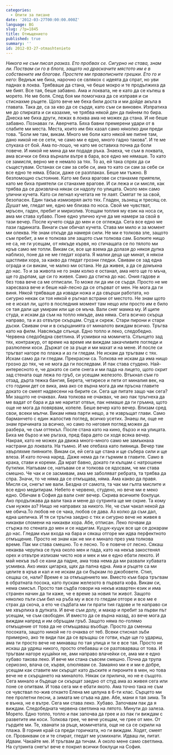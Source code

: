 ```yaml
---
categories:
  - Опити за писане
date: '2012-03-27T00:00:00.000Z'
language: BG
slug: /?p=1845
title: Отмъщението
published: true
summary: ''
id: 2012-03-27-otmashtenieto
---
```


_Никога не съм писал разказ. Ето пробвах се. Сигурно не става, знам ли. Поствам си го в блога, защото на драскачите мястото им е в собствените им блогове. Простете ми правописните грешки. Ето го и него:_ Веднъж ме биха, нарочно се свлякох с идеята да спрат, но уви паднах в локва. Трябваше да стана, че беше мокро и те продължиха да ме бият. Все тая, беше забавно. Ама и локвата, не е като да се къпеш в морето. Не ме боля. След боя ми помогнаха да се изправя и си стиснахме ръцете. Щото вече ме беха били доста и ми дойде акъла в главата. Така де, са за кво да се сърдя, като съм си виновен. Изпратиха ме до спирката и си казахме, че трябва някой ден да пийнем по бира. Днеска ме биха други, лежах в локва ама не можех да стана. И не беше забавно. Познавах ги. Аверчета. Бяха бавни премерени удари от в слабите ми места. Места, които им бях казал само няколко дни преди това. "Боли ме там, викам. Много ме боли като някой ме пипне там, дано никой не се сети, че само ми е едно, много гадно такова". И те ме спукаха от бой. Ама по-лошо, че като ме оставиха почна да боли повече. И никой не мина да ми подаде ръка. Знаеха, че съм в локвата, ама всички се бяха върнали вътре в бара, все едно ме нямаше. То като се замисля, верно ме е немало за тях. То аз, ей така спрях да си същестувам. Останах си сам за себе си, ама то като си сам за себе си все едно те няма. Ебаси, даже се разплаках. Беше ми тъжно. В безпомощно състояние. Като ме биха врагове си станахме приятели, като ме биха приятели си станахме врагове. И си лежа и си мисля, как трябва да се доизвлача някак си надолу по улицата. Около мен само улични кучета. Като си легнал кучетата не те лаят. Смятат те за свой, безопасен. Един такъв измизерял акто тях. Гладен, зъзнещ и тресящ се. Душат ме, гледат ме, едно ме близва по носа. Свой ме чувстват, мръсен, гаден, пребит и миризлив. Усещам топлия му език на носа си, ама ми става хубаво. Поне едно улично куче да ме намери за свой в тази вечер. После кучето сяда до мен и се оглежда. Сега все едно ме пази гадинката. Винаги съм обичал кучета. Става ми мило и за момент ми олеква. Не знам откъде да намеря сили. Не ми е толкова зле, защото съм пребит, а ми е толкова зле защото съм толкова сам. Болките нищо не са, не ги усещам, от някъде кървя, но стичащата се по тялото ми кръв само ме топли. Викам си, все ще взема да долазя до някоя дупка наблизо, поне да не ме гледат хората. Я малки деца ще минат, я някои щастливи хора, за какво да гледат грозни гледки. Свивам се зад една ограда и си викам, че малко ми остана. Не да живея, а да се домъкна до нас. То и за живота не го знам колко е останал, ама него ще го мъча, ще го дърпам, ще си го живея. Само да стигна до нас. Ония гадове и без това вече са ме отписали. То може ли да им се сърдя. Просто не ме харесваха вече и беше най-лесно да се отърват от мен. Не мога да ги виня. Някой трябваше да извади ножа и да свърши работата, но сигурно некак си тоя някой е ръгнал встрани от местото. Не знам щото не е искал ли, щото в последния момент там нещо или просто им е било се тая дали ще умирам или ще се мъча. Вали сняг мамка му. И щипе студа, и искам да съм на топло някъде, ама няма. Сега всичко скърца направо, та и аз отвътре скърцам. Студ и скреж. Стари пирони и стари дъски. Свивам очи и в скърцанията от миналото виждам всичко. Тръгва като на филм. Навсякъде слънце. Едно топло и леко, следобедно. Червена следобедна светлина. И усмивки на момичета. Слънцето зад тях, контражур, от време на време им виждам закачливите погледи и разлюлени коси. Държат се за ръце и ми махат и на мене. И после си тръгват нагоре по плажа и аз ги гледам. Не искам да тръгвам с тях. Искам само да ги гледам. Прекрасни са. Толкова не искам да има нищо грозно до тях, че не мога да ги последвам. И пак става студено. Най-интересното е, че докато се сипе снега и ми пада на лицето, щото скрит зад стената още лежа по гръб, си усещам железото. Втъкнал съм го отзад, дърта тежка бангия, Берета, четиресе и пети от миналия век, на сто години дет се вика, ама ако се върна мога да им пръсна главите докато се смеят надвесени на бирите си. Сега ще питате защо чак сега? Ми защото не очаквах. Ама толкова не очаквах, че ако пак тръгнеха да ме вадат от бара и да ме наритат отвън, пак немаше да ги гръмна, щото още не мога да повярвам, копеле. Беше вечер като вечер. Влизам сред свои, всеки мълчи. Викам няма парти нещо, а те извръщат глави. Само барманчето с един жалостив поглед, всичко усетих. Знаеш ли, още не знам причината за всичко, но само по неговия поглед можех да разбера, че съм оттекъл. После стана като на кино, бързо и на улицата. Биха ме бързо и ме ръгаха, пред бара дето си ходя всяка вечер. Накрая, като не можех да движа много-много само ме замъкнаха настрани до локвата. На тъмно. И ме отебаха като пияница. Вечер там хвърляхме пиянките. Викам си, ей сега ще стана и ще събера сили и ще влеза. И като почна наред. Даже нема да ги гърмим в главите. Само в крака, стави и кореми. Да мрат бавно, докато ги кълцам с натрошени бутилки. Напъвам се, напъвам се и толкова се ядосвам, че ми става смешно. Че чак и се засмивам, ама ме заболяват ребрата, та трябва да спра. Значи, то че няма да се отмъщава, няма. Ама какво да правя. Мисля си, снегът ме вали. Бездна от самота, та чак ми гълта мислите и все едно медитирам. Небето е червено, студено, но вече ми е меко едно. Обичам в София да вали сняг вечер. Скрива всичките боклуци. Ако продължава да вали така и мене до сутринта ще ме скрие. Та кому съм нужен аз? Нищо не направих за никого. Не, че съм чакал некой да ме обича.То любов не се чака, любов се дава. Аз колко да съм дал, една шепичка. И тя си тръгна заедно с тях и сигурно вече не живея в никакви спомени на никакви хора. Абе, отписан. Леко почвам да стържа по стената до мен и се надигам. Куцук-куцук все ще се докарам до нас. Гледам към входа на бара и сякаш отгоре ми идва перфектното отмъщение. Просто не знам как не ми е минало през ума толкова време. Пак ми става смешно. То е лесно. То е повече от лесно. Сякаш некаква черупка се пука около мен и пада, като на некъв закостенял орех и отвътре излизам чисто нов и мек и ми е едно ебати лекото. И май некъв зъб се кани да падне, ама това нема да ми развали хубавата усмивка. Ако имах цигарка, щях да пална една. Ама и ръцете са ми целите в кръв и кал и не искам да си бъркам по джобовете. Стил, сещаш се, нали? Време е за отмъщението ми. Вместо към бара тръгвам в обратната посока, като пускам железото в първата кофа. Викам си, нема смисъл. Просто тая съдба говори на некъв извартен език и има странен начин да ти каже, че е време за новия ти живот. Защото няколко пъти съм бил на ръба му и все го гледам отгоре и все ме е страх да скоча, а ето че съдбата ми ги прати тия гадове и те направо си ме хвърлиха в дупката. И вече съм долу, и макар и пребит за първи път усещам, че съм свободен. И вместо да се върна назад, аз вече мога да виждам напред и им обръщам гръб. Защото няма по-голямо отмъщение от това да не отмъщаваш въобще. Просто да смениш посоката, защото никой не го очаква от теб. Всеки стиснал зъби примерно, ако те види пак да се връщаш се готви, къде ще го удариш, ама ти просто вече не минаваш по тая улица и ти е все тая. Просто не искаш да удряш никого, просто отебаваш и се разтоварваш от това. И тръгвам нагоре куцайки не, ами направо влачейки се, ама ми е едно хубаво такова леко. И вече ми стана съвсем смешно. Почна да трупа сериозно, влача се, кървя, олюлявам се. Замаяно ми е и ми е добре, усещам как ставите ми скърцат като дъските и пироните в мен, но това вече не е скърцането на миналото. Някак си прилича, но не е същото. Сега минало и бъдеще си скърцат заедно от студ ама аз живея сега или поне се опитвам. И това сега ми е ебати якото. Ама точно така не съм се чувствал по-жив откакто Елена ме целуна в 6-ти клас. Сърцето ми пее пролетни песни, а зимата ме сгъва на две. Абе, мани я тая зима. Тя е вънка, не е вътре. Сега ми става леко. Хубаво. Започвам пак да я виждам. Следобедната червена светлина на лятото. Минути до залеза. Морето. Едно топло, топло и пак започва да грее и аз пак ги виждам с разветите им коси. Толкова грее, че вече усещам, че грее от мен. От гърдите ми. Те, хванати за ръце, момичетата, още не са се скрили на плажа. В горния край са преди горичката, но ги виждам. Ходят, смеят се. Провиквам се и те спират, гледат ме усмихнати. Идваш ли, питат. Идвам. Чакайте ме. И тръгвам да тичам. А около мене само светлина. На сутринта снегът вече е покрил всички боклуци на София.
